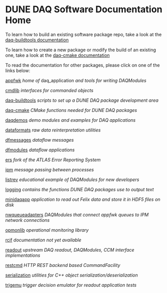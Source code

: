 # DUNE DAQ Software Documentation Home

To learn how to build an existing software package repo, take a look at the [daq-buildtools documentation](packages/daq-buildtools/README.md)

To learn how to create a new package or modify the build of an existing one, take a look at the [daq-cmake documentation](packages/daq-buildtools/README.md)

To read the documentation for other packages, please click on one of the links below:

[appfwk](packages/appfwk/README.md) _home of_ daq_application _and tools for writing DAQModules_

[cmdlib](packages/cmdlib/README.md) _interfaces for commanded objects_

[daq-buildtools](packages/daq-buildtools/README.md) _scripts to set up a DUNE DAQ package development area_

[daq-cmake](packages/daq-cmake/README.md) _CMake functions needed for DUNE DAQ packages_

[daqdemos](packages/daqdemos/README.md) _demo modules and examples for DAQ applications_

[dataformats](packages/dataformats/README.md) _raw data reinterpretation utilities_

[dfmessages](packages/dfmessages/README.md) _dataflow messages_

[dfmodules](packages/dfmodules/README.md) _dataflow applications_

[ers](packages/ers/README.md) _fork of the ATLAS Error Reporting System_

[ipm](packages/ipm/README.md) _message passing between processes_

[listrev](packages/listrev/README.md) _educational example of DAQModules for new developers_

[logging](packages/logging/README.md) _contains the functions DUNE DAQ packages use to output text_

[minidaqapp](packages/minidaqapp/Home.md) _application to read out Felix data and store it in HDF5 files on disk_

[nwqueueadapters](packages/nwqueueadapters/README.md) _DAQModules that connect appfwk queues to IPM network connections_

[opmonlib](packages/opmonlib/README.md) _operational monitoring library_

[rcif](nowhere) _documentation not yet available_

[readout](packages/readout/README.md) _upstream DAQ readout, DAQModules, CCM interface implementations_

[restcmd](packages/restcmd/README.md) _HTTP REST backend based CommandFacility_

[serialization](packages/serialization/README.md) _utilities for C++ object serialization/deserialization_

[trigemu](packages/trigemu/README.md) _trigger decision emulator for readout application tests_


